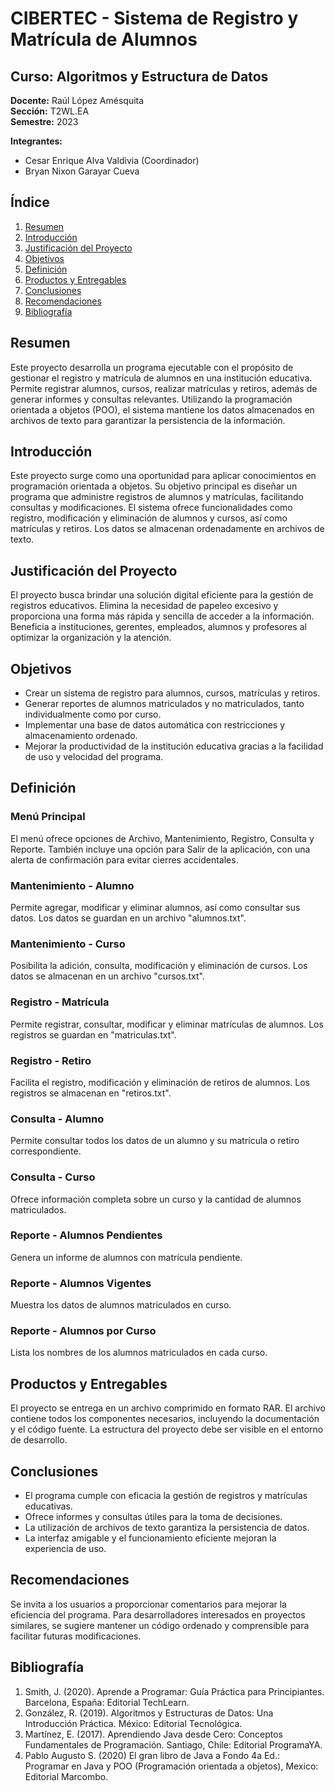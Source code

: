# CIBERTEC - Sistema de Registro y Matrícula de Alumnos

## Curso: Algoritmos y Estructura de Datos

**Docente:** Raúl López Amésquita  
**Sección:** T2WL.EA  
**Semestre:** 2023  

**Integrantes:**
- Cesar Enrique Alva Valdivia (Coordinador)
- Bryan Nixon Garayar Cueva

## Índice
1. [Resumen](#resumen)
2. [Introducción](#introducción)
3. [Justificación del Proyecto](#justificación-del-proyecto)
4. [Objetivos](#objetivos)
5. [Definición](#definición)
6. [Productos y Entregables](#productos-y-entregables)
7. [Conclusiones](#conclusiones)
8. [Recomendaciones](#recomendaciones)
9. [Bibliografía](#bibliografía)

## Resumen
Este proyecto desarrolla un programa ejecutable con el propósito de gestionar el registro y matrícula de alumnos en una institución educativa. Permite registrar alumnos, cursos, realizar matrículas y retiros, además de generar informes y consultas relevantes. Utilizando la programación orientada a objetos (POO), el sistema mantiene los datos almacenados en archivos de texto para garantizar la persistencia de la información.

## Introducción
Este proyecto surge como una oportunidad para aplicar conocimientos en programación orientada a objetos. Su objetivo principal es diseñar un programa que administre registros de alumnos y matrículas, facilitando consultas y modificaciones. El sistema ofrece funcionalidades como registro, modificación y eliminación de alumnos y cursos, así como matrículas y retiros. Los datos se almacenan ordenadamente en archivos de texto.

## Justificación del Proyecto
El proyecto busca brindar una solución digital eficiente para la gestión de registros educativos. Elimina la necesidad de papeleo excesivo y proporciona una forma más rápida y sencilla de acceder a la información. Beneficia a instituciones, gerentes, empleados, alumnos y profesores al optimizar la organización y la atención.

## Objetivos
- Crear un sistema de registro para alumnos, cursos, matrículas y retiros.
- Generar reportes de alumnos matriculados y no matriculados, tanto individualmente como por curso.
- Implementar una base de datos automática con restricciones y almacenamiento ordenado.
- Mejorar la productividad de la institución educativa gracias a la facilidad de uso y velocidad del programa.

## Definición
### Menú Principal
El menú ofrece opciones de Archivo, Mantenimiento, Registro, Consulta y Reporte. También incluye una opción para Salir de la aplicación, con una alerta de confirmación para evitar cierres accidentales.

### Mantenimiento - Alumno
Permite agregar, modificar y eliminar alumnos, así como consultar sus datos. Los datos se guardan en un archivo "alumnos.txt".

### Mantenimiento - Curso
Posibilita la adición, consulta, modificación y eliminación de cursos. Los datos se almacenan en un archivo "cursos.txt".

### Registro - Matrícula
Permite registrar, consultar, modificar y eliminar matrículas de alumnos. Los registros se guardan en "matriculas.txt".

### Registro - Retiro
Facilita el registro, modificación y eliminación de retiros de alumnos. Los registros se almacenan en "retiros.txt".

### Consulta - Alumno
Permite consultar todos los datos de un alumno y su matrícula o retiro correspondiente.

### Consulta - Curso
Ofrece información completa sobre un curso y la cantidad de alumnos matriculados.

### Reporte - Alumnos Pendientes
Genera un informe de alumnos con matrícula pendiente.

### Reporte - Alumnos Vigentes
Muestra los datos de alumnos matriculados en curso.

### Reporte - Alumnos por Curso
Lista los nombres de los alumnos matriculados en cada curso.

## Productos y Entregables
El proyecto se entrega en un archivo comprimido en formato RAR. El archivo contiene todos los componentes necesarios, incluyendo la documentación y el código fuente. La estructura del proyecto debe ser visible en el entorno de desarrollo.

## Conclusiones
- El programa cumple con eficacia la gestión de registros y matrículas educativas.
- Ofrece informes y consultas útiles para la toma de decisiones.
- La utilización de archivos de texto garantiza la persistencia de datos.
- La interfaz amigable y el funcionamiento eficiente mejoran la experiencia de uso.

## Recomendaciones
Se invita a los usuarios a proporcionar comentarios para mejorar la eficiencia del programa. Para desarrolladores interesados en proyectos similares, se sugiere mantener un código ordenado y comprensible para facilitar futuras modificaciones.

## Bibliografía
1. Smith, J. (2020). Aprende a Programar: Guía Práctica para Principiantes. Barcelona, España: Editorial TechLearn.
2. González, R. (2019). Algoritmos y Estructuras de Datos: Una Introducción Práctica. México: Editorial Tecnológica.
3. Martínez, E. (2017). Aprendiendo Java desde Cero: Conceptos Fundamentales de Programación. Santiago, Chile: Editorial ProgramaYA.
4. Pablo Augusto S. (2020) El gran libro de Java a Fondo 4a Ed.: Programar en Java y POO (Programación orientada a objetos), Mexico: Editorial Marcombo.
